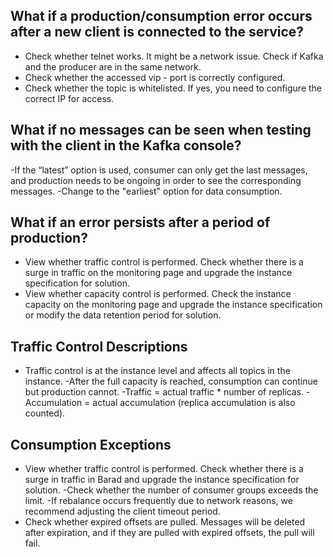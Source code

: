 ## What if a production/consumption error occurs after a new client is connected to the service?

- Check whether telnet works. It might be a network issue. Check if Kafka and the producer are in the same network.
- Check whether the accessed vip - port is correctly configured.
- Check whether the topic is whitelisted. If yes, you need to configure the correct IP for access.

## What if no messages can be seen when testing with the client in the Kafka console?
-If the “latest” option is used, consumer can only get the last messages, and production needs to be ongoing in order to see the corresponding messages.
-Change to the "earliest" option for data consumption.

## What if an error persists after a period of production?
- View whether traffic control is performed. Check whether there is a surge in traffic on the monitoring page and upgrade the instance specification for solution.
- View whether capacity control is performed. Check the instance capacity on the monitoring page and upgrade the instance specification or modify the data retention period for solution.

## Traffic Control Descriptions
-	Traffic control is at the instance level and affects all topics in the instance.
-After the full capacity is reached, consumption can continue but production cannot.
-Traffic = actual traffic \* number of replicas.
-Accumulation = actual accumulation (replica accumulation is also counted).

## Consumption Exceptions
-	View whether traffic control is performed. Check whether there is a surge in traffic in Barad and upgrade the instance specification for solution.
-Check whether the number of consumer groups exceeds the limit.
-If rebalance occurs frequently due to network reasons, we recommend adjusting the client timeout period.
-	Check whether expired offsets are pulled. Messages will be deleted after expiration, and if they are pulled with expired offsets, the pull will fail.

